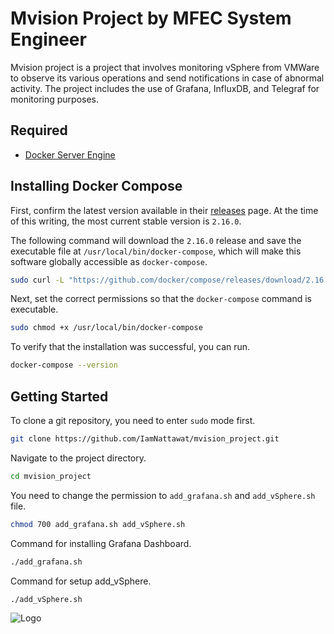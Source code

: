 # Mvision Project by MFEC System Engineer
  Mvision project is a project that involves monitoring vSphere from VMWare to observe its various operations and send notifications in case of abnormal activity. The project includes the use of Grafana, InfluxDB, and Telegraf for monitoring purposes.
## Required
- [Docker Server Engine](https://docs.docker.com/engine/install/)
## Installing Docker Compose
First, confirm the latest version available in their [releases](https://github.com/docker/compose/releases) page. At the time of this writing, the most current stable version is `2.16.0`.

The following command will download the `2.16.0` release and save the executable file at `/usr/local/bin/docker-compose`, which will make this software globally accessible as `docker-compose`.
```bash
sudo curl -L "https://github.com/docker/compose/releases/download/2.16.0/docker-compose-$(uname -s)-$(uname -m)" -o /usr/local/bin/docker-compose
```
Next, set the correct permissions so that the `docker-compose` command is executable.
```bash
sudo chmod +x /usr/local/bin/docker-compose
```
To verify that the installation was successful, you can run.
```bash
docker-compose --version
```
## Getting Started
To clone a git repository, you need to enter `sudo` mode first.
```bash
git clone https://github.com/IamNattawat/mvision_project.git
```
Navigate to the project directory.
```bash
cd mvision_project
```
You need to change the permission to `add_grafana.sh` and `add_vSphere.sh` file.
```bash
chmod 700 add_grafana.sh add_vSphere.sh
```
Command for installing Grafana Dashboard.
```bash
./add_grafana.sh
```
Command for setup add_vSphere.
```bash
./add_vSphere.sh
```
![Logo](https://user-images.githubusercontent.com/64506580/159311466-f720a877-6c76-403a-904d-134addbd6a86.png)
